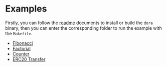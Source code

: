 # Examples

Firstly, you can follow the [readme](../README.md) documents to install or build the `dora` binary, then you can enter the corresponding folder to run the example with the `Makefile`.

- [Fibonacci](./fibonacci/)
- [Factorial](./factorial/)
- [Counter](./counter/)
- [ERC20 Transfer](./erc20_transfer/)
